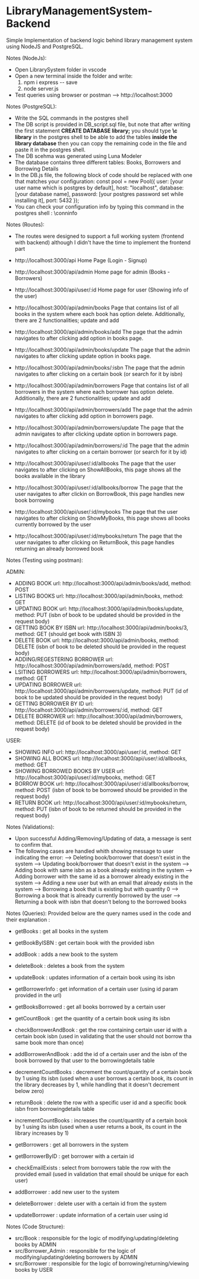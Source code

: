 # LibraryManagementSystem-Backend
Simple Implementation of backend logic behind library management system using NodeJS and PostgreSQL.

Notes (NodeJs):
- Open LibrarySystem folder in vscode
- Open a new terminal inside the folder and write:
  1) npm i express -- save
  2) node server.js
- Test queries using browser or postman --> http://localhost:3000

Notes (PostgreSQL):
- Write the SQL commands in the postgres shell
- The DB script is provided in DB_script.sql file, but note that after writing the first statement **CREATE DATABASE library;** you should type **\c library** in the postgres shell to be able to add the tables **inside the library database** then you can copy the remaining code in the file and paste it in the postgres shell.
- The DB scehma was generated using Luna Modeler
- The database contains three different tables: Books, Borrowers and Borrowing Details
- In the DB.js file, the following block of code should be replaced with one that matches your configuration:
  const pool = new Pool({
   user: [your user name which is postgres by default],
   host: "localhost",
    database: [your database name],
    password: [your postgres password set while installing it],
    port: 5432
     });
- You can check your configuration info by typing this command in the postgres shell : \conninfo

Notes (Routes):
- The routes were designed to support a full working system (frontend with backend) although I didn't have the time to implement the frontend part
  
- http://localhost:3000/api                                 Home Page (Login - Signup)
- http://localhost:3000/api/admin                           Home page for admin (Books - Borrowers)
- http://localhost:3000/api/user/:id                        Home page for user (Showing info of the user)
  
- http://localhost:3000/api/admin/books                     Page that contains list of all books in the system where each book has option delete. Additionally, there are 2                                                                      functionalities; update and add
- http://localhost:3000/api/admin/books/add                 The page that the admin navigates to after clicking add option in books page.
- http://localhost:3000/api/admin/books/update              The page that the admin navigates to after clicking update option in books page.
- http://localhost:3000/api/admin/books/:isbn               The page that the admin navigates to after clicking on a certain book (or search for it by isbn)
  
- http://localhost:3000/api/admin/borrowers                 Page that contains list of all borrowers in the system where each borrower has option delete. Additionally, there are 2                                                              functionalities; update and add
- http://localhost:3000/api/admin/borrowers/add             The page that the admin navigates to after clicking add option in borrowers page.
- http://localhost:3000/api/admin/borrowers/update          The page that the admin navigates to after clicking update option in borrowers page.
- http://localhost:3000/api/admin/borrowers/:id             The page that the admin navigates to after clicking on a certain borrower (or search for it by id)

- http://localhost:3000/api/user/:id/allbooks               The page that the user navigates to after clicking on ShowAllBooks, this page shows all the books available in the                                                                   library
- http://localhost:3000/api/user/:id/allbooks/borrow        The page that the user navigates to after clickin on BorrowBook, this page handles new book borrowing
- http://localhost:3000/api/user/:id/mybooks                The page that the user navigates to after clicking on ShowMyBooks, this page shows all books currently borrowed by the                                                               user
- http://localhost:3000/api/user/:id/mybooks/return         The page that the user navigates to after clicking on ReturnBook, this page handles returning an already borrowed book


Notes (Testing using postman):

ADMIN:
- ADDING BOOK 
url: http://localhost:3000/api/admin/books/add, method: POST
- LISTING BOOKS 
url: http://localhost:3000/api/admin/books, method: GET
- UPDATING BOOK 
url: http://localhost:3000/api/admin/books/update, method: PUT (isbn of book to be updated should be provided in the request body)
- GETTING BOOK BY ISBN 
url: http://localhost:3000/api/admin/books/3, method: GET (should get book with ISBN 3)
- DELETE BOOK 
url: http://localhost:3000/api/admin/books, method: DELETE (isbn of book to be deleted should be provided in the request body)
- ADDING/REGESTERING BORROWER
url: http://localhost:3000/api/admin/borrowers/add, method: POST
- LSITING BORROWERS 
url: http://localhost:3000/api/admin/borrowers, method: GET
- UPDATING BORROWER 
url: http://localhost:3000/api/admin/borrowers/update, method: PUT (id of book to be updated should be provided in the request body)
- GETTING BORROWER BY ID 
url: http://localhost:3000/api/admin/borrowers/:id, method: GET
- DELETE BORROWER
url: http://localhost:3000/api/admin/borrowers, method: DELETE (id of book to be deleted should be provided in the request body)

USER:
- SHOWING INFO 
url: http://localhost:3000/api/user/:id, method: GET
- SHOWING ALL BOOKS 
url: http://localhost:3000/api/user/:id/allbooks, method: GET
- SHOWING BORROWED BOOKS BY USER 
url: http://localhost:3000/api/user/:id/mybooks, method: GET
- BORROW BOOK 
url: http://localhost:3000/api/user/:id/allbooks/borrow, method: POST (isbn of book to be borrowed should be provided in the request body)
- RETURN BOOK 
url: http://localhost:3000/api/user/:id/mybooks/return, method: PUT (isbn of book to be returned should be provided in the request body)


Notes (Validations):
- Upon successful Adding/Removing/Updating of data, a message is sent to confirm that.
- The following cases are handled whith showing message to user indicating the error:
--> Deleting book/borrower that doesn't exist in the system
--> Updating book/borrower that doesn't exist in the system
--> Adding book with same isbn as a book already existing in the system
--> Adding borrower with the same id as a borrower already existing in the system
--> Adding a new user but with an email that already exists in the system
--> Borrowing a book that is existing but with quantity 0
--> Borrowing a book that is already currently borrowed by the user
--> Returning a book with isbn that doesn't belong to the borrowed books


Notes (Queries):
Provided below are the query names used in the code and their explanation :
- getBooks : get all books in the system
- getBookByISBN : get certain book with the provided isbn
- addBook : adds a new book to the system 
- deleteBook : deletes a book from the system
- updateBook : updates information of a certain book using its isbn
  
- getBorrowerInfo : get information of a certain user (using id param provided in the url)
- getBooksBorrowed : get all books borrowed by a certain user
- getCountBook : get the quantity of a certain book using its isbn
- checkBorrowerAndBook : get the row containing certain user id with a certain book isbn (used in validating that the user should not borrow tha same book more than once)
- addBorrowerAndBook : add the id of a certain user and the isbn of the book borrowed by that user to the borrowingdetails table
- decrementCountBooks : decrement the count/quantity of a certain book by 1 using its isbn (used when a user borrows a certain book, its count in the library decreases by 1, while                          handling that it doesn't decrement below zero)
- returnBook : delete the row with a specific user id and a specific book isbn from borrowingdetails table
- incrementCountBooks : increases the count/quantity of a certain book by 1 using its isbn (used when a user returns a book, its count in the library increases by 1)
  
- getBorrowers : get all borrowers in the system
- getBorrowerByID : get borrower with a certain id
- checkEmailExists : select from borrowers table the row with the provided email (used in validation that email should be unique for each user)
- addBorrower : add new user to the system
- deleteBorrower : delete user with a certain id from the system
- updateBorrower : update information of a certain user using id

Notes (Code Structure):
- src/Book           :   responsible for the logic of modifying/updating/deleting books by ADMIN
- src/Borrower_Admin :   responsible for the logic of modifying/updating/deleting borrowers by ADMIN
- src/Borrower       :   responsible for the logic of borrowing/returning/viewing books by USER
